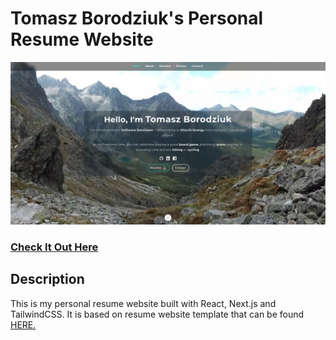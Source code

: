 # Tomasz Borodziuk's Personal Resume Website

![Personal Resume Website](resume-screenshot.jpg?raw=true "Tomasz Borodziuk's personal resume website")

### <a href="https://tboro.vercel.app/">Check It Out Here</a>

## Description

This is my personal resume website built with React, Next.js and TailwindCSS. It is based on resume website template that can be found <a href="https://github.com/tbakerx/react-resume-template">HERE.</a>

